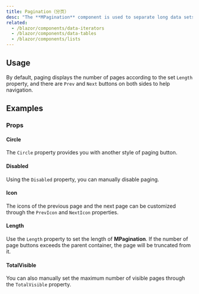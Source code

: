 ```yaml
---
title: Pagination（分页）
desc: "The **MPagination** component is used to separate long data sets so that user data information can be known. Provided the amount, the paging component will automatically scale. The current maintenance page provides value easily."
related:
  - /blazor/components/data-iterators
  - /blazor/components/data-tables
  - /blazor/components/lists
---
```


## Usage

By default, paging displays the number of pages according to the set `Length` property, and there are `Prev` and `Next` buttons on both sides to help navigation.

<masa-example file="Examples.components.paginations.Usage"></masa-example>

## Examples

### Props

#### Circle

The `Circle` property provides you with another style of paging button.

<masa-example file="Examples.components.paginations.Circle"></masa-example>

#### Disabled

Using the `Disabled` property, you can manually disable paging.

<masa-example file="Examples.components.paginations.Disabled"></masa-example>

#### Icon

The icons of the previous page and the next page can be customized through the `PrevIcon` and `NextIcon` properties.

<masa-example file="Examples.components.paginations.Icon"></masa-example>

#### Length

Use the `Length` property to set the length of **MPagination**. If the number of page buttons exceeds the parent container, the page will be truncated from it.

<masa-example file="Examples.components.paginations.Length"></masa-example>

#### TotalVisible

You can also manually set the maximum number of visible pages through the `TotalVisible` property.

<masa-example file="Examples.components.paginations.TotalVisible"></masa-example>